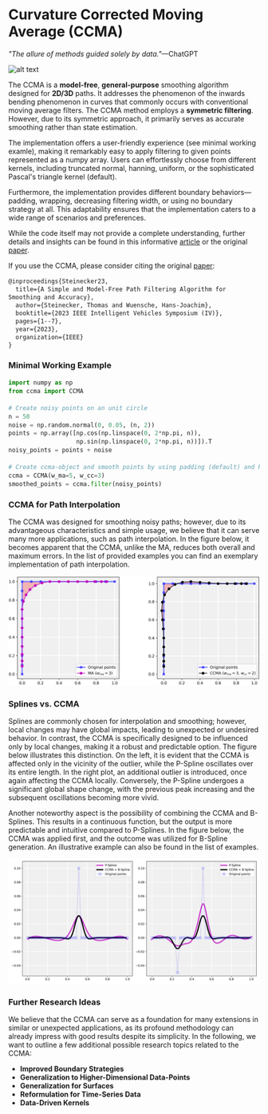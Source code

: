 # Curvature Corrected Moving Average (CCMA)

*"The allure of methods guided solely by data."*—ChatGPT

![alt text](./figures/MA_VS_CCMA.gif "Moving Average vs. Curvature Corrected Moving Average Visualization")

The CCMA is a **model-free**, **general-purpose** smoothing algorithm designed for **2D/3D** paths. It
addresses the phenomenon of the inwards bending phenomenon in curves that commonly occurs with
conventional moving average filters. The CCMA method employs a **symmetric filtering**.
However, due to its symmetric approach, it primarily serves as accurate smoothing rather than state estimation.

The implementation offers a user-friendly experience (see minimal working examle), 
making it remarkably easy to apply filtering to given points represented as a numpy array. 
Users can effortlessly choose from different kernels, including truncated normal, hanning, 
uniform, or the sophisticated Pascal's triangle kernel (default).

Furthermore, the implementation provides different boundary behaviors—padding, wrapping, decreasing filtering width, 
or using no boundary strategy at all. 
This adaptability ensures that the implementation caters to a wide range of scenarios and preferences.

While the code itself may not provide a complete understanding, further details
and insights can be found in this informative [article](https://medium.com/@steineckertommy/an-accurate-model-free-path-smoothing-algorithm-890fe383d163) or the original [paper](https://ieeexplore.ieee.org/abstract/document/10186704?casa_token=A4esLLLbYm4AAAAA:8gcG8KlNpX7gJkL8EBwkDPNcgBaFPGMbkaRvbJNLbjPrPMT-M61EvUJo27kKlkEkJfxUBnfYpA).

If you use the CCMA, please consider citing the original [paper](https://ieeexplore.ieee.org/abstract/document/10186704?casa_token=sCW2rP_gkSUAAAAA:7MEXKPZzc0XU3YpXb6ayjTlCSrhMYROKe40QmfmABCYxmjoopMwrGztIDzH0F-icaJ6V56P9Aw):

```
@inproceedings{Steinecker23,
  title={A Simple and Model-Free Path Filtering Algorithm for Smoothing and Accuracy},
  author={Steinecker, Thomas and Wuensche, Hans-Joachim},
  booktitle={2023 IEEE Intelligent Vehicles Symposium (IV)},
  pages={1--7},
  year={2023},
  organization={IEEE}
}
```

### Minimal Working Example

```python
import numpy as np
from ccma import CCMA

# Create noisy points on an unit circle
n = 50
noise = np.random.normal(0, 0.05, (n, 2))
points = np.array([np.cos(np.linspace(0, 2*np.pi, n)),
                   np.sin(np.linspace(0, 2*np.pi, n))]).T
noisy_points = points + noise

# Create ccma-object and smooth points by using padding (default) and Pascal's Triangle kernel/weights (default)
ccma = CCMA(w_ma=5, w_cc=3)
smoothed_points = ccma.filter(noisy_points)
```

### CCMA for Path Interpolation


The CCMA was designed for smoothing noisy paths; 
however, due to its advantageous characteristics and simple usage, 
we believe that it can serve many more applications, 
such as path interpolation. In the figure below, 
it becomes apparent that the CCMA, unlike the MA, 
reduces both overall and maximum errors. 
In the list of provided examples you can find an exemplary implementation of path interpolation.


![alt text](./figures/inwards_bending.png "The potential of the CCMA as path interpolation.")


### Splines vs. CCMA

Splines are commonly chosen for interpolation and smoothing; 
however, local changes may have global impacts, 
leading to unexpected or undesired behavior. 
In contrast, the CCMA is specifically designed to be influenced only by local changes, 
making it a robust and predictable option. 
The figure below illustrates this distinction. 
On the left, it is evident that the CCMA is affected only in the vicinity of the outlier, 
while the P-Spline oscillates over its entire length. 
In the right plot, an additional outlier is introduced, once again affecting the CCMA locally. 
Conversely, the P-Spline undergoes a significant global shape change, 
with the previous peak increasing and the subsequent oscillations becoming more vivid.

Another noteworthy aspect is the possibility of combining the CCMA and B-Splines. 
This results in a continuous function, 
but the output is more predictable and intuitive compared to P-Splines. 
In the figure below, the CCMA was applied first, 
and the outcome was utilized for B-Spline generation. 
An illustrative example can also be found in the list of examples.

![alt text](./figures/ccma_vs_bspline.png "B-Spline vs. CCMA + B-Spline")


### Further Research Ideas

We believe that the CCMA can serve as a foundation for many extensions in similar or unexpected applications, 
as its profound methodology can already impress with good results despite its simplicity. 
In the following, we want to outline a few additional possible research topics related to the CCMA:

+ **Improved Boundary Strategies**
+ **Generalization to Higher-Dimensional Data-Points**
+ **Generalization for Surfaces**
+ **Reformulation for Time-Series Data**
+ **Data-Driven Kernels**
